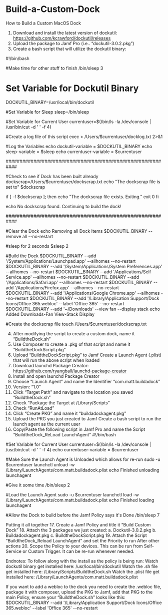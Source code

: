 # Build-a-Custom-Dock

How to Build a Custom MacOS Dock
1.	Download and install the latest version of dockutil: https://github.com/kcrawford/dockutil/releases
2.	Upload the package to Jamf Pro (i.e.. “dockutil-3.0.2.pkg”)
3.	Create a bash script that will utilize the dockutil binary:

#!/bin/bash
 
#Make time for other stuff to finish
/bin/sleep 3
 
# Set Variable for Dockutil Binary
DOCKUTIL_BINARY=/usr/local/bin/dockutil
 
#Set Variable for Sleep
sleep=/bin/sleep
 
#Set Variable for Current User
currentuser=$(/bin/ls -la /dev/console | /usr/bin/cut -d ' ' -f 4)
 
#Create a log file of this script
exec > /Users/$currentuser/docklog.txt 2>&1
 
#Log the Variables
echo dockutil-variable = $DOCKUTIL_BINARY
echo sleep-variable = $sleep
echo currentuser-variable = $currentuser
 
############################################################
 
#Check to see if Dock has been built already
dockscrap=/Users/$currentuser/dockscrap.txt
echo "The dockscrap file is set to" $dockscrap
 
if [ -f $dockscrap ]; then
    echo "The dockscrap file exists. Exiting." 
    exit 0
fi
 
echo No dockscrap found. Continuing to build the dock!
 
############################################################
 
#Clear the Dock
echo Removing all Dock Items
$DOCKUTIL_BINARY --remove all --no-restart
 
#sleep for 2 seconds
$sleep 2
 
#Build the Dock
$DOCKUTIL_BINARY --add '/System/Applications/Launchpad.app' --allhomes --no-restart
$DOCKUTIL_BINARY --add '/System/Applications/System Preferences.app' --allhomes --no-restart
$DOCKUTIL_BINARY --add '/Applications/Self Service.app' --allhomes --no-restart
$DOCKUTIL_BINARY --add '/Applications/Safari.app' --allhomes --no-restart
$DOCKUTIL_BINARY --add '/Applications/Firefox.app' --allhomes --no-restart
$DOCKUTIL_BINARY --add '/Applications/Google Chrome.app' --allhomes --no-restart
$DOCKUTIL_BINARY --add '/Library/Application Support/Dock Icons/Office 365.webloc' --label 'Office 365' --no-restart
$DOCKUTIL_BINARY --add '~/Downloads' --view fan --display stack
echo Added Downloads-Fan View-Stack Display
 
#Create the dockscrap file
touch /Users/$currentuser/dockscrap.txt



4.	After modifying the script to create a custom dock, name it “BuildtheDock.sh”
5.	Use Composer to create a .pkg of that script and name it “BuildtheDockScript.pkg”
6.	Upload “BuildtheDockScript.pkg” to Jamf
Create a Launch Agent (.plist) that will run the above script when loaded
7.	Download launchd Package Creator: https://github.com/ryangball/launchd-package-creator
8.	Install and open launchd Package Creator
9.	Choose “Launch Agent” and name the Identifier “com.matt.buildadock”
10.	Version: “1.0”
11.	Click “Target Path” and navigate to the location you saved “BuildtheDock.sh”
12.	Check “Package the Target at /Library/Scripts”
13.	Check “RunAtLoad”
14.	Click “Create PKG” and name it “buildadockagent.pkg”
15.	Upload the PKG you just created to Jamf
Create a bash script to run the launch agent as the current user
16.	Copy/Paste the following script in Jamf Pro and name the Script “BuildtheDock_ReLoad LaunchAgent”
#!/bin/bash

#Set Variable for Current User
currentuser=$(/bin/ls -la /dev/console | /usr/bin/cut -d ' ' -f 4)
echo currentuser-variable = $currentuser

#Make Sure the Launch Agent is Unloaded which allows for re-run
sudo -u $currentuser launchctl unload -w /Library/LaunchAgents/com.matt.buildadock.plist
echo Finished unloading launchagent

#Give it some time
/bin/sleep 2

#Load the Launch Agent
sudo -u $currentuser launchctl load -w /Library/LaunchAgents/com.matt.buildadock.plist
echo Finished loading launchagent

#Allow the Dock to build before the Jamf Policy says it's Done
/bin/sleep 7

Putting it all together
17.	Create a Jamf Policy and title it “Build Custom Dock”
18.	Attach the 3 packages we just created:
a.	Dockutil-3.0.2.pkg
b.	Buildadockagent.pkg
c.	BuildtheDockScript.pkg
19.	Attach the Script “BuildtheDock_Reload LaunchAgent” and set the Priority to run After other actions
20.	Scope the Policy to your devices. This can be run from Self-Service or Custom Trigger. It can be re-run whenever needed.

Endnotes:
To follow along with the install as the policy is being run:
Watch dockutil binary get installed here: /usr/local/bin/dockutil
Watch the .sh file get installed here: /Library/Scripts/BuildtheDock.sh
Watch the  .plist file get installed here: /Library/LaunchAgents/com.matt.buildadock.plist

If you want to add a webloc to the dock you need to create the .webloc file, package it with composer, upload the PKG to Jamf, add that PKG to the main Policy, ensure your  “BuildtheDock.sh” looks like this: 
$DOCKUTIL_BINARY --add '/Library/Application Support/Dock Icons/Office 365.webloc' --label 'Office 365' --no-restart



